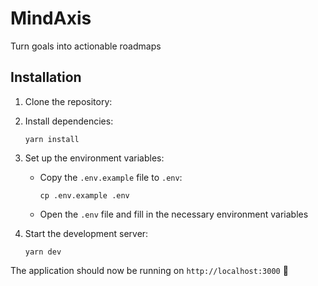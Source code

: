 # MindAxis

Turn goals into actionable roadmaps

## Installation

1. Clone the repository:

2. Install dependencies:
   ```
   yarn install
   ```

3. Set up the environment variables:
   - Copy the `.env.example` file to `.env`:
     ```
     cp .env.example .env
     ```
   - Open the `.env` file and fill in the necessary environment variables

4. Start the development server:
   ```
   yarn dev
   ```

The application should now be running on `http://localhost:3000` :rocket:
